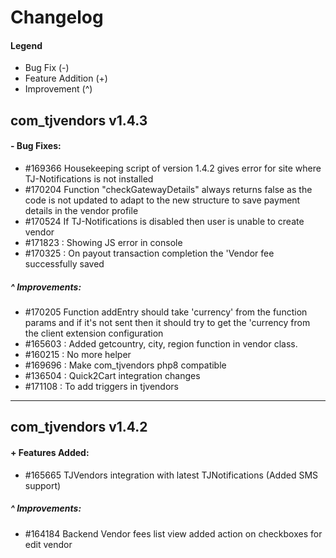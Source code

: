 # Changelog

#### Legend

- Bug Fix (-)
- Feature Addition (+)
- Improvement (^)

## com_tjvendors v1.4.3

#### - Bug Fixes:
- #169366 Housekeeping script of version 1.4.2 gives error for site where TJ-Notifications is not installed
- #170204 Function "checkGatewayDetails" always returns false as the code is not updated to adapt to the new structure to save payment details in the vendor profile
- #170524 If TJ-Notifications is disabled then user is unable to create vendor
- #171823 : Showing JS error in console
- #170325 : On payout transaction completion the 'Vendor fee successfully saved

##### ^ Improvements:
- #170205 Function addEntry should take 'currency' from the function params and if it's not sent then it should try to get the 'currency from the client extension configuration
- #165603 : Added getcountry, city, region function in vendor class.
- #160215 : No more helper
- #169696 : Make com_tjvendors php8 compatible
- #136504 : Quick2Cart integration changes
- #171108 : To add triggers in tjvendors

---

## com_tjvendors v1.4.2

#### + Features Added:
- #165665 TJVendors integration with latest TJNotifications (Added SMS support)

##### ^ Improvements:
- #164184 Backend Vendor fees list view added action on checkboxes for edit vendor
